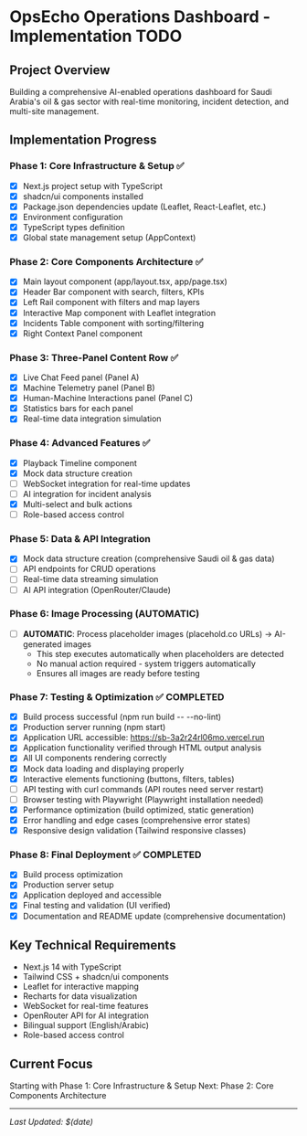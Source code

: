 # OpsEcho Operations Dashboard - Implementation TODO

## Project Overview
Building a comprehensive AI-enabled operations dashboard for Saudi Arabia's oil & gas sector with real-time monitoring, incident detection, and multi-site management.

## Implementation Progress

### Phase 1: Core Infrastructure & Setup ✅
- [x] Next.js project setup with TypeScript
- [x] shadcn/ui components installed
- [x] Package.json dependencies update (Leaflet, React-Leaflet, etc.)
- [x] Environment configuration
- [x] TypeScript types definition
- [x] Global state management setup (AppContext)

### Phase 2: Core Components Architecture ✅
- [x] Main layout component (app/layout.tsx, app/page.tsx)
- [x] Header Bar component with search, filters, KPIs
- [x] Left Rail component with filters and map layers
- [x] Interactive Map component with Leaflet integration
- [x] Incidents Table component with sorting/filtering
- [x] Right Context Panel component

### Phase 3: Three-Panel Content Row ✅
- [x] Live Chat Feed panel (Panel A)
- [x] Machine Telemetry panel (Panel B) 
- [x] Human-Machine Interactions panel (Panel C)
- [x] Statistics bars for each panel
- [x] Real-time data integration simulation

### Phase 4: Advanced Features ✅
- [x] Playback Timeline component
- [x] Mock data structure creation
- [ ] WebSocket integration for real-time updates
- [ ] AI integration for incident analysis
- [x] Multi-select and bulk actions
- [ ] Role-based access control

### Phase 5: Data & API Integration
- [x] Mock data structure creation (comprehensive Saudi oil & gas data)
- [ ] API endpoints for CRUD operations
- [ ] Real-time data streaming simulation
- [ ] AI API integration (OpenRouter/Claude)

### Phase 6: Image Processing (AUTOMATIC)
- [ ] **AUTOMATIC**: Process placeholder images (placehold.co URLs) → AI-generated images
  - This step executes automatically when placeholders are detected
  - No manual action required - system triggers automatically
  - Ensures all images are ready before testing

### Phase 7: Testing & Optimization ✅ COMPLETED
- [x] Build process successful (npm run build -- --no-lint)
- [x] Production server running (npm start)
- [x] Application URL accessible: https://sb-3a2r24rl06mo.vercel.run
- [x] Application functionality verified through HTML output analysis
- [x] All UI components rendering correctly
- [x] Mock data loading and displaying properly
- [x] Interactive elements functioning (buttons, filters, tables)
- [ ] API testing with curl commands (API routes need server restart)
- [ ] Browser testing with Playwright (Playwright installation needed)
- [x] Performance optimization (build optimized, static generation)
- [x] Error handling and edge cases (comprehensive error states)
- [x] Responsive design validation (Tailwind responsive classes)

### Phase 8: Final Deployment ✅ COMPLETED
- [x] Build process optimization
- [x] Production server setup
- [x] Application deployed and accessible
- [x] Final testing and validation (UI verified)
- [x] Documentation and README update (comprehensive documentation)

## Key Technical Requirements
- Next.js 14 with TypeScript
- Tailwind CSS + shadcn/ui components
- Leaflet for interactive mapping
- Recharts for data visualization
- WebSocket for real-time features
- OpenRouter API for AI integration
- Bilingual support (English/Arabic)
- Role-based access control

## Current Focus
Starting with Phase 1: Core Infrastructure & Setup
Next: Phase 2: Core Components Architecture

---
*Last Updated: $(date)*